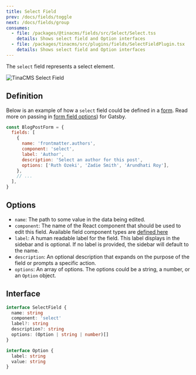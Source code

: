 ```yaml
---
title: Select Field
prev: /docs/fields/toggle
next: /docs/fields/group
consumes:
  - file: /packages/@tinacms/fields/src/Select/Select.tss
    details: Shows select field and Option interfaces
  - file: /packages/tinacms/src/plugins/fields/SelectFieldPlugin.tsx
    details: Shows select field and Option interfaces
---
```


The `select` field represents a select element.

![TinaCMS Select Field](/img/fields/select-field.png)

## Definition

Below is an example of how a `select` field could be defined in a [form](http://localhost:3000/docs/forms). Read more on passing in [form field options](/docs/gatsby/markdown#customizing-remark-forms)) for Gatsby.

```javascript
const BlogPostForm = {
  fields: [
    {
      name: 'frontmatter.authors',
      component: 'select',
      label: 'Author',
      description: 'Select an author for this post',
      options: ['Ruth Ozeki', 'Zadie Smith', 'Arundhati Roy'],
    },
    // ...
  ],
}
```

## Options

- `name`: The path to some value in the data being edited.
- `component`: The name of the React component that should be used to edit this field. Available field component types are [defined here](/docs/fields)
- `label`: A human readable label for the field. This label displays in the sidebar and is optional. If no label is provided, the sidebar will default to the name.
- `description`: An optional description that expands on the purpose of the field or prompts a specific action.
- `options`: An array of options. The options could be a string, a number, or an `Option` object.

## Interface

```typescript
interface SelectField {
  name: string
  component: 'select'
  label?: string
  description?: string
  options: (Option | string | number)[]
}

interface Option {
  label: string
  value: string
}
```
